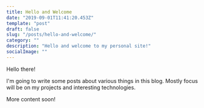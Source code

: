 ```yaml
---
title: Hello and Welcome
date: "2019-09-01T11:41:20.453Z"
template: "post"
draft: false
slug: "/posts/hello-and-welcome/"
category: ""
description: "Hello and welcome to my personal site!"
socialImage: ""
---
```


Hello there!

I'm going to write some posts about various things in this blog. Mostly focus will be on my projects and interesting technologies.

More content soon!